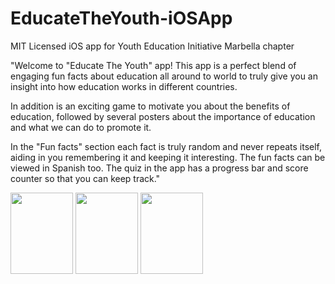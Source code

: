 # EducateTheYouth-iOSApp
MIT Licensed iOS app for Youth Education Initiative Marbella chapter

"Welcome to "Educate The Youth" app! This app is a perfect blend of engaging fun facts about education all around to world to truly give you an insight into how education works in different countries. 

In addition is an exciting game to motivate you about the benefits of education, followed by several posters about the importance of education and what we can do to promote it.

In the "Fun facts" section each fact is truly random and never repeats itself, aiding in you remembering it and keeping it interesting. The fun facts can be viewed in Spanish too. The quiz in the app has a progress bar and score counter so that you can keep track."





<img src="https://i.ibb.co/bWSMkDF/Simulator-Screen-Shot-i-Phone-11-Pro-Max-2020-11-24-at-23-37-15.png" width="100" height="130">
<img src="https://i.ibb.co/2jLbXsj/Simulator-Screen-Shot-i-Phone-11-Pro-Max-2020-11-22-at-22-09-59.png" width="100" height="130">
<img src="https://i.ibb.co/ggtP64k/Simulator-Screen-Shot-i-Phone-11-Pro-Max-2020-11-22-at-22-10-27.png" width="100" height="130">
